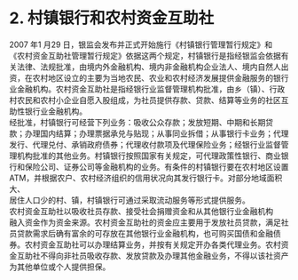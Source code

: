 # 2. 村镇银行和农村资金互助社

2007 年1 月29 日，银监会发布并正式开始施行《村镇银行管理暂行规定》和<br />
    《农村资金互助社管理暂行规定》依据这两个规定，村镇银行是指经银监会依据有<br />
    关法律、法规批准，由境内外金融机构、境内非金融机构企业法人、境内自然人出<br />
    资，在农村地区设立的主要为当地农民、农业和农村经济发展提供金融服务的银行<br />
    业金融机构。农村资金互助社是指经银行业监督管理机构批准，由乡（镇）、行政<br />
    村农民和农村小企业自愿入股组成，为社员提供存款、贷款、结算等业务的社区互<br />
    助性银行业金融机构。<br />
    经批准，村镇银行可经营下列业务：吸收公众存款；发放短期、中期和长期贷<br />
    款；办理国内结算；办理票据承兑与贴现；从事同业拆借；从事银行卡业务；代理<br />
    发行、代理兑付、承销政府债券；代理收付款项及代理保险业务；经银行业监督管<br />
    理机构批准的其他业务。村镇银行按照国家有关规定，可代理政策性银行、商业银<br />
    行和保险公司、证券公司等金融机构的业务。有条件的村镇银行要在农村地区设置<br />
    ATM，并根据农户、农村经济组织的信用状况向其发行银行卡。对部分地域面积大、<br />
    居住人口少的村、镇，村镇银行可通过采取流动服务等形式提供服务。<br />
    农村资金互助社以吸收社员存款、接受社会捐赠资金和从其他银行业金融机构<br />
    融入资金作为资金来源。农村资金互助社的资金应主要用于发放社员贷款，满足社<br />
    员贷款需求后确有富余的可存放在其他银行业金融机构，也可购买国债和金融债<br />
    券。农村资金互助社可以办理结算业务，并按有关规定开办各类代理业务。农村资<br />
    金互助社不得向非社员吸收存款、发放贷款及办理其他金融业务，不得以该社资产<br />
  为其他单位或个人提供担保。